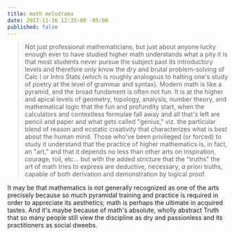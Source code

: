 ```yaml
---
title: math melodrama
date: 2017-11-16 12:35:00 -05:00
published: false
---
```


>Not just professional mathematicians, but just about anyone lucky enough ever to have studied higher math understands what a pity it is that most students never pursue the subject past its introductory levels and therefore only know the dry and brutal problem-solving of Calc I or Intro Stats (which is roughly analogous to halting one's study of poetry at the level of grammar and syntax). Modern math is like a pyramid, and the broad fundament is often not fun. It is at the higher and apical levels of geometry, topology, analysis, number theory, and mathematical logic that the fun and profundity start, when the calculators and contextless formulae fall away and all that's left are pencil and paper and what gets called "genius," viz. the particular blend of reason and ecstatic creativity that characterizes what is best about the human mind. Those who've been privileged (or forced) to study it understand that the practice of higher mathematics is, in fact, an "art," and that it depends no less than other arts on inspiration, courage, toil, etc... but with the added stricture that the "truths" the art of math tries to express are deductive, necessary, *a priori* truths, capable of both derivation and demonstration by logical proof.

It may be that mathematics is not generally recognized as one of the arts precisely because so much pyramidal training and practice is required in order to appreciate its aesthetics; math is perhaps the ultimate in acquired tastes. And it's maybe because of math's absolute, wholly abstract Truth that so many people still view the discipline as dry and passionless and its practitioners as social dweebs. 